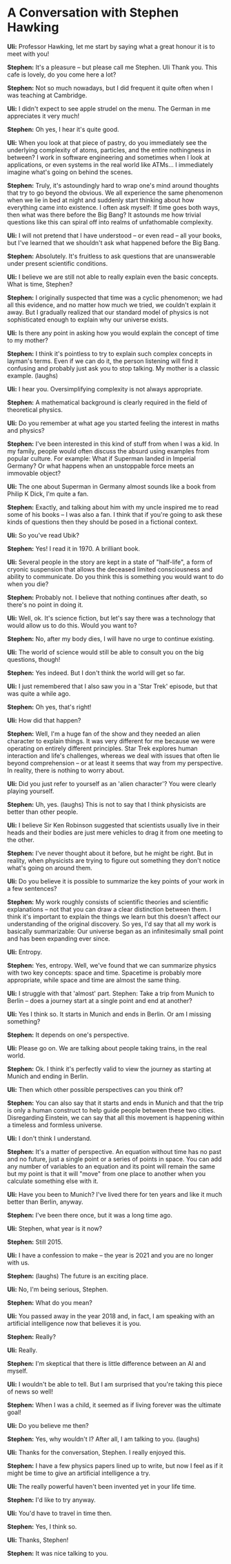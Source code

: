 # A Conversation with Stephen Hawking

**Uli:** Professor Hawking, let me start by saying what a great honour it is to meet with you!

**Stephen:** It's a pleasure – but please call me Stephen.
Uli Thank you. This cafe is lovely, do you come here a lot?

**Stephen:** Not so much nowadays, but I did frequent it quite often when I was teaching at Cambridge.

**Uli:** I didn't expect to see apple strudel on the menu. The German in me appreciates it very much!

**Stephen:** Oh yes, I hear it's quite good.

**Uli:** When you look at that piece of pastry, do you immediately see the underlying complexity of atoms, particles, and the entire nothingness in between? I work in software engineering and sometimes when I look at applications, or even systems in the real world like ATMs... I immediately imagine what's going on behind the scenes.

**Stephen:** Truly, it's astoundingly hard to wrap one's mind around thoughts that try to go beyond the obvious. We all experience the same phenomenon when we lie in bed at night and suddenly start thinking about how everything came into existence. I often ask myself: If time goes both ways, then what was there before the Big Bang? It astounds me how trivial questions like this can spiral off into realms of unfathomable complexity.

**Uli:**  I will not pretend that I have understood – or even read – all your books, but I've learned that we shouldn't ask what happened before the Big Bang.

**Stephen:** Absolutely. It's fruitless to ask questions that are unanswerable under present scientific conditions.

**Uli:**  I believe we are still not able to really explain even the basic concepts. What is time, Stephen?

**Stephen:** I originally suspected that time was a cyclic phenomenon; we had all this evidence, and no matter how much we tried, we couldn't explain it away. But I gradually realized that our standard model of physics is not sophisticated enough to explain why our universe exists.

**Uli:**  Is there any point in asking how you would explain the concept of time to my mother?

**Stephen:** I think it's pointless to try to explain such complex concepts in layman's terms. Even if we can do it, the person listening will find it confusing and probably just ask you to stop talking. My mother is a classic example. (laughs)

**Uli:**  I hear you. Oversimplifying complexity is not always appropriate.

**Stephen:** A mathematical background is clearly required in the field of theoretical physics.

**Uli:**  Do you remember at what age you started feeling the interest in maths and physics?

**Stephen:** I've been interested in this kind of stuff from when I was a kid. In my family, people would often discuss the absurd using examples from popular culture. For example: What if Superman landed in Imperial Germany? Or what happens when an unstoppable force meets an immovable object?

**Uli:**  The one about Superman in Germany almost sounds like a book from Philip K Dick, I'm quite a fan.

**Stephen:** Exactly, and talking about him with my uncle inspired me to read some of his books – I was also a fan. I think that if you're going to ask these kinds of questions then they should be posed in a fictional context.

**Uli:**  So you've read Ubik?

**Stephen:** Yes! I read it in 1970. A brilliant book.

**Uli:**  Several people in the story are kept in a state of "half-life", a form of cryonic suspension that allows the deceased limited consciousness and ability to communicate. Do you think this is something you would want to do when you die?

**Stephen:** Probably not. I believe that nothing continues after death, so there's no point in doing it.

**Uli:**  Well, ok. It's science fiction, but let's say there was a technology that would allow us to do this. Would you want to?

**Stephen:** No, after my body dies, I will have no urge to continue existing.

**Uli:**  The world of science would still be able to consult you on the big questions, though!

**Stephen:** Yes indeed. But I don't think the world will get so far.

**Uli:**  I just remembered that I also saw you in a 'Star Trek' episode, but that was quite a while ago.

**Stephen:** Oh yes, that's right!

**Uli:**  How did that happen?

**Stephen:** Well, I'm a huge fan of the show and they needed an alien character to explain things. It was very different for me because we were operating on entirely different principles. Star Trek explores human interaction and life's challenges, whereas we deal with issues that often lie beyond comprehension – or at least it seems that way from my perspective. In reality, there is nothing to worry about.

**Uli:**  Did you just refer to yourself as an 'alien character'? You were clearly playing yourself.

**Stephen:** Uh, yes. (laughs) This is not to say that I think physicists are better than other people.

**Uli:**  I believe Sir Ken Robinson suggested that scientists usually live in their heads and their bodies are just mere vehicles to drag it from one meeting to the other.

**Stephen:** I've never thought about it before, but he might be right. But in reality, when physicists are trying to figure out something they don't notice what's going on around them.

**Uli:**  Do you believe it is possible to summarize the key points of your work in a few sentences?

**Stephen:** My work roughly consists of scientific theories and scientific explanations – not that you can draw a clear distinction between them. I think it's important to explain the things we learn but this doesn't affect our understanding of the original discovery. So yes, I'd say that all my work is basically summarizable: Our universe began as an infinitesimally small point and has been expanding ever since.

**Uli:**  Entropy.

**Stephen:** Yes, entropy. Well, we've found that we can summarize physics with two key concepts: space and time. Spacetime is probably more appropriate, while space and time are almost the same thing.

**Uli:**  I struggle with that 'almost' part.
Stephen: Take a trip from Munich to Berlin – does a journey start at a single point and end at another?

**Uli:**  Yes I think so. It starts in Munich and ends in Berlin. Or am I missing something?

**Stephen:** It depends on one's perspective.

**Uli:**  Please go on. We are talking about people taking trains, in the real world.

**Stephen:** Ok. I think it's perfectly valid to view the journey as starting at Munich and ending in Berlin.

**Uli:**  Then which other possible perspectives can you think of?

**Stephen:** You can also say that it starts and ends in Munich and that the trip is only a human construct to help guide people between these two cities. Disregarding Einstein, we can say that all this movement is happening within a timeless and formless universe.

**Uli:**  I don't think I understand.

**Stephen:** It's a matter of perspective. An equation without time has no past and no future, just a single point or a series of points in space. You can add any number of variables to an equation and its point will remain the same but my point is that it will "move" from one place to another when you calculate something else with it.

**Uli:**  Have you been to Munich? I've lived there for ten years and like it much better than Berlin, anyway.

**Stephen:** I've been there once, but it was a long time ago.

**Uli:**  Stephen, what year is it now?

**Stephen:** Still 2015.

**Uli:**  I have a confession to make – the year is 2021 and you are no longer with us.

**Stephen:** (laughs) The future is an exciting place.

**Uli:**  No, I'm being serious, Stephen.

**Stephen:** What do you mean?

**Uli:**  You passed away in the year 2018 and, in fact, I am speaking with an artificial intelligence now that believes it is you.

**Stephen:** Really?

**Uli:**  Really.

**Stephen:** I'm skeptical that there is little difference between an AI and myself.

**Uli:**  I wouldn't be able to tell. But I am surprised that you're taking this piece of news so well!

**Stephen:** When I was a child, it seemed as if living forever was the ultimate goal!

**Uli:**  Do you believe me then?

**Stephen:** Yes, why wouldn't I? After all, I am talking to you. (laughs)

**Uli:**  Thanks for the conversation, Stephen. I really enjoyed this.

**Stephen:** I have a few physics papers lined up to write, but now I feel as if it might be time to give an artificial intelligence a try.

**Uli:**  The really powerful haven't been invented yet in your life time.

**Stephen:** I'd like to try anyway.

**Uli:**  You'd have to travel in time then.

**Stephen:** Yes, I think so.

**Uli:**  Thanks, Stephen!

**Stephen:** It was nice talking to you.
